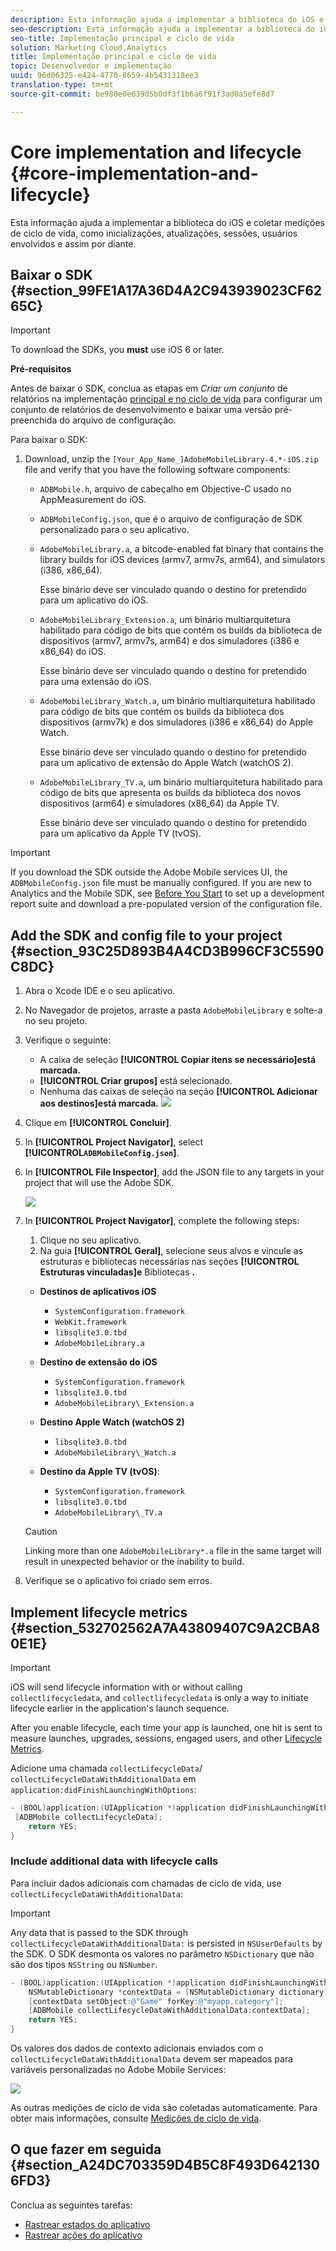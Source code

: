 ```yaml
---
description: Esta informação ajuda a implementar a biblioteca do iOS e coletar medições de ciclo de vida, como inicializações, atualizações, sessões, usuários envolvidos e assim por diante.
seo-description: Esta informação ajuda a implementar a biblioteca do iOS e coletar medições de ciclo de vida, como inicializações, atualizações, sessões, usuários envolvidos e assim por diante.
seo-title: Implementação principal e ciclo de vida
solution: Marketing Cloud,Analytics
title: Implementação principal e ciclo de vida
topic: Desenvolvedor e implementação
uuid: 96d06325-e424-4770-8659-4b5431318ee3
translation-type: tm+mt
source-git-commit: be980e0e639d5b0df3f1b6a6f91f3ad0a5efe8d7

---
```



# Core implementation and lifecycle {#core-implementation-and-lifecycle}

Esta informação ajuda a implementar a biblioteca do iOS e coletar medições de ciclo de vida, como inicializações, atualizações, sessões, usuários envolvidos e assim por diante.

## Baixar o SDK {#section_99FE1A17A36D4A2C943939023CF6265C}

>[!IMPORTANT]
>
>To download the SDKs, you **must** use iOS 6 or later.

**Pré-requisitos**

Antes de baixar o SDK, conclua as etapas em *Criar um conjunto* de relatórios na implementação [principal e no ciclo de vida](/help/ios/getting-started/requirements.md) para configurar um conjunto de relatórios de desenvolvimento e baixar uma versão pré-preenchida do arquivo de configuração.

Para baixar o SDK:

1. Download, unzip the `[Your_App_Name_]AdobeMobileLibrary-4.*-iOS.zip` file and verify that you have the following software components:

   * `ADBMobile.h`, arquivo de cabeçalho em Objective-C usado no AppMeasurement do iOS.
   * `ADBMobileConfig.json`, que é o arquivo de configuração de SDK personalizado para o seu aplicativo.
   * `AdobeMobileLibrary.a`, a bitcode-enabled fat binary that contains the library builds for iOS devices (armv7, armv7s, arm64), and simulators (i386, x86_64).

      Esse binário deve ser vinculado quando o destino for pretendido para um aplicativo do iOS.

   * `AdobeMobileLibrary_Extension.a`, um binário multiarquitetura habilitado para código de bits que contém os builds da biblioteca de dispositivos (armv7, armv7s, arm64) e dos simuladores (i386 e x86_64) do iOS.

      Esse binário deve ser vinculado quando o destino for pretendido para uma extensão do iOS.

   * `AdobeMobileLibrary_Watch.a`, um binário multiarquitetura habilitado para código de bits que contém os builds da biblioteca dos dispositivos (armv7k) e dos simuladores (i386 e x86_64) do Apple Watch.

      Esse binário deve ser vinculado quando o destino for pretendido para um aplicativo de extensão do Apple Watch (watchOS 2).

   * `AdobeMobileLibrary_TV.a`, um binário multiarquitetura habilitado para código de bits que apresenta os builds da biblioteca dos novos dispositivos (arm64) e simuladores (x86_64) da Apple TV.

      Esse binário deve ser vinculado quando o destino for pretendido para um aplicativo da Apple TV (tvOS).

>[!IMPORTANT]
>
>If you download the SDK outside the Adobe Mobile services UI, the `ADBMobileConfig.json` file must be manually configured. If you are new to Analytics and the Mobile SDK, see [Before You Start](/help/ios/getting-started/requirements.md) to set up a development report suite and download a pre-populated version of the configuration file.

## Add the SDK and config file to your project {#section_93C25D893B4A4CD3B996CF3C5590C8DC}

1. Abra o Xcode IDE e o seu aplicativo.
1. No Navegador de projetos, arraste a pasta `AdobeMobileLibrary` e solte-a no seu projeto.
1. Verifique o seguinte:

   * A caixa de seleção **[!UICONTROL Copiar itens se necessário]está marcada.**
   * **[!UICONTROL Criar grupos]** está selecionado.
   * Nenhuma das caixas de seleção na seção **[!UICONTROL Adicionar aos destinos]está marcada.**
   ![](assets/step_3.png)

1. Clique em **[!UICONTROL Concluir]**.
1. In **[!UICONTROL Project Navigator]**, select **[!UICONTROL`ADBMobileConfig.json`]**.
1. In **[!UICONTROL File Inspector]**, add the JSON file to any targets in your project that will use the Adobe SDK.

   ![](assets/step_4.png)

1. In **[!UICONTROL Project Navigator]**, complete the following steps:

   1. Clique no seu aplicativo.
   1. Na guia **[!UICONTROL Geral]**, selecione seus alvos e vincule as estruturas e bibliotecas necessárias nas seções **[!UICONTROL Estruturas vinculadas]e** Bibliotecas **.**
   * **Destinos de aplicativos iOS**
      * `SystemConfiguration.framework`
      * `WebKit.framework`
      * `libsqlite3.0.tbd`
      * `AdobeMobileLibrary.a`
   * **Destino de extensão do iOS**

      * `SystemConfiguration.framework`
      * `libsqlite3.0.tbd`
      * `AdobeMobileLibrary\_Extension.a`
   * **Destino Apple Watch (watchOS 2)**

      * `libsqlite3.0.tbd`
      * `AdobeMobileLibrary\_Watch.a`
   * **Destino da Apple TV (tvOS)**:

      * `SystemConfiguration.framework`
      * `libsqlite3.0.tbd`
      * `AdobeMobileLibrary\_TV.a`
   >[!CAUTION]
   >
   > Linking more than one `AdobeMobileLibrary*.a` file in the same target will result in unexpected behavior or the inability to build.

1. Verifique se o aplicativo foi criado sem erros.

## Implement lifecycle metrics {#section_532702562A7A43809407C9A2CBA80E1E}

>[!IMPORTANT]
>
>iOS will send lifecycle information with or without calling `collectlifecycledata`, and `collectlifecycledata` is only a way to initiate lifecycle earlier in the application's launch sequence.

After you enable lifecycle, each time your app is launched, one hit is sent to measure launches, upgrades, sessions, engaged users, and other [Lifecycle Metrics](/help/ios/metrics.md).

Adicione uma chamada `collectLifecycleData`/ `collectLifecycleDataWithAdditionalData` em `application:didFinishLaunchingWithOptions`:

```objective-c
- (BOOL)application:(UIApplication *)application didFinishLaunchingWithOptions:(NSDictionary *)launchOptions { 
 [ADBMobile collectLifecycleData]; 
    return YES; 
}
```

### Include additional data with lifecycle calls

Para incluir dados adicionais com chamadas de ciclo de vida, use `collectLifecycleDataWithAdditionalData`:

>[!IMPORTANT]
>
>Any data that is passed to the SDK through `collectLifecycleDataWithAdditionalData:` is persisted in `NSUserDefaults` by the SDK. O SDK desmonta os valores no parâmetro `NSDictionary` que não são dos tipos `NSString` ou `NSNumber`.

```objective-c
- (BOOL)application:(UIApplication *)application didFinishLaunchingWithOptions:(NSDictionary *)launchOptions { 
    NSMutableDictionary *contextData = [NSMutableDictionary dictionary]; 
    [contextData setObject:@"Game" forKey:@"myapp.category"]; 
    [ADBMobile collectLifecycleDataWithAdditionalData:contextData]; 
    return YES; 
}
```

Os valores dos dados de contexto adicionais enviados com o `collectLifecycleDataWithAdditionalData` devem ser mapeados para variáveis personalizadas no Adobe Mobile Services:

![](assets/map-variable-lifecycle.png)

As outras medições de ciclo de vida são coletadas automaticamente. Para obter mais informações, consulte [Medições de ciclo de vida](/help/ios/metrics.md).

## O que fazer em seguida {#section_A24DC703359D4B5C8F493D6421306FD3}

Conclua as seguintes tarefas:

* [Rastrear estados do aplicativo](/help/ios/analytics-main/states.md)
* [Rastrear ações do aplicativo](/help/ios/analytics-main/actions.md)

